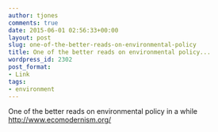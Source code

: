 ```yaml
---
author: tjones
comments: true
date: 2015-06-01 02:56:33+00:00
layout: post
slug: one-of-the-better-reads-on-environmental-policy
title: One of the better reads on environmental policy...
wordpress_id: 2302
post_format:
- Link
tags:
- environment
---
```


One of the better reads on environmental policy in a while
http://www.ecomodernism.org/
